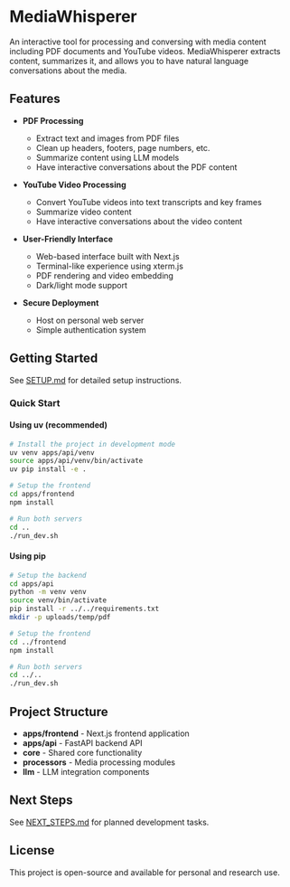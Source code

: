 # MediaWhisperer

An interactive tool for processing and conversing with media content including PDF documents and YouTube videos. MediaWhisperer extracts content, summarizes it, and allows you to have natural language conversations about the media.

## Features

- **PDF Processing**

  - Extract text and images from PDF files
  - Clean up headers, footers, page numbers, etc.
  - Summarize content using LLM models
  - Have interactive conversations about the PDF content

- **YouTube Video Processing**

  - Convert YouTube videos into text transcripts and key frames
  - Summarize video content
  - Have interactive conversations about the video content

- **User-Friendly Interface**

  - Web-based interface built with Next.js
  - Terminal-like experience using xterm.js
  - PDF rendering and video embedding
  - Dark/light mode support

- **Secure Deployment**
  - Host on personal web server
  - Simple authentication system

## Getting Started

See [SETUP.md](SETUP.md) for detailed setup instructions.

### Quick Start

#### Using uv (recommended)

```bash
# Install the project in development mode
uv venv apps/api/venv
source apps/api/venv/bin/activate
uv pip install -e .

# Setup the frontend
cd apps/frontend
npm install

# Run both servers
cd ..
./run_dev.sh
```

#### Using pip

```bash
# Setup the backend
cd apps/api
python -m venv venv
source venv/bin/activate
pip install -r ../../requirements.txt
mkdir -p uploads/temp/pdf

# Setup the frontend
cd ../frontend
npm install

# Run both servers
cd ../..
./run_dev.sh
```

## Project Structure

- **apps/frontend** - Next.js frontend application
- **apps/api** - FastAPI backend API
- **core** - Shared core functionality
- **processors** - Media processing modules
- **llm** - LLM integration components

## Next Steps

See [NEXT_STEPS.md](NEXT_STEPS.md) for planned development tasks.

## License

This project is open-source and available for personal and research use.
